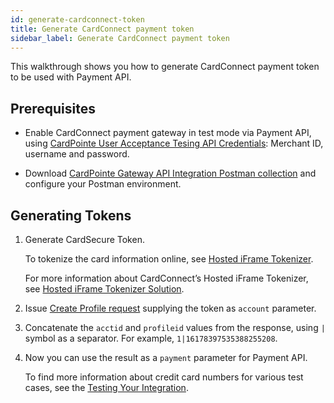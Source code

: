 ```yaml
---
id: generate-cardconnect-token
title: Generate CardConnect payment token
sidebar_label: Generate CardConnect payment token
---
```


This walkthrough shows you how to generate CardConnect payment token to be used with Payment API.

## Prerequisites

- Enable CardConnect payment gateway in test mode via Payment API, using [CardPointe User Acceptance Tesing API Credentials](https://developer.cardconnect.com/guides/cardpointe-gateway#getting-started): Merchant ID, username and password.

- Download [CardPointe Gateway API Integration Postman collection](https://developer.cardconnect.com/guides/cardpointe-gateway#running-the-api-in-postman) and configure your Postman environment.

## Generating Tokens

1. Generate CardSecure Token.

    To tokenize the card information online, see [Hosted iFrame Tokenizer](https://developer.cardconnect.com/assets/developer/assets/iFrameTokenizerExample2.html).

    For more information about CardConnect’s Hosted iFrame Tokenizer, see [Hosted iFrame Tokenizer Solution](https://developer.cardconnect.com/hosted-iframe-tokenizer).

2. Issue [Create Profile request](https://developer.cardconnect.com/cardconnect-api#create-update-profile-request) supplying the token as `account` parameter.

3. Concatenate the `acctid` and `profileid` values from the response, using `|` symbol as a separator. For example,  `1|16178397535388255208`.

4. Now you can use the result as a `payment` parameter for Payment API.

    To find more information about credit card numbers for various test cases, see the [Testing Your Integration](https://developer.cardconnect.com/guides/cardpointe-gateway#testing-your-integration).
